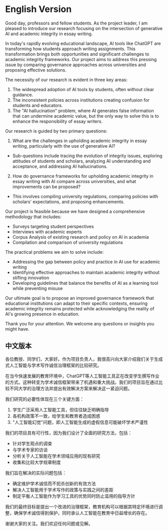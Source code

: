 # English Version

Good day, professors and fellow students. As the project leader, I am pleased to introduce our research focusing on the intersection of generative AI and academic integrity in essay writing.

In today's rapidly evolving educational landscape, AI tools like ChatGPT are transforming how students approach writing assignments. This transformation brings both opportunities and significant challenges to academic integrity frameworks. Our project aims to address this pressing issue by comparing governance approaches across universities and proposing effective solutions.

The necessity of our research is evident in three key areas:

1. The widespread adoption of AI tools by students, often without clear guidance.
2. The inconsistent policies across institutions creating confusion for students and educators.
3. The "AI hallucination" problem, where AI generates false information that can undermine academic value, but the only way to solve this is to enhance the responsibility of essay writers. 

Our research is guided by two primary questions:

1. What are the challenges in upholding academic integrity in essay writing, particularly with the use of generative AI?
- Sub-questions include tracing the evolution of integrity issues, exploring attitudes of students and scholars, analyzing AI understanding and acceptance, and addressing AI hallucinations.
2. How do governance frameworks for upholding academic integrity in essay writing with AI compare across universities, and what improvements can be proposed?
- This involves compiling university regulations, comparing policies with scholars' expectations, and proposing enhancements.

Our project is feasible because we have designed a comprehensive methodology that includes:

- Surveys targeting student perspectives
- Interviews with academic experts
- Corpus Analysis of existing research and policy on AI in academia
- Compilation and comparison of university regulations

The practical problems we aim to solve include:

- Addressing the gap between policy and practice in AI use for academic writing
- Identifying effective approaches to maintain academic integrity without stifling innovation
- Developing guidelines that balance the benefits of AI as a learning tool while preventing misuse

Our ultimate goal is to propose an improved governance framework that educational institutions can adapt to their specific contexts, ensuring academic integrity remains protected while acknowledging the reality of AI's growing presence in education.

Thank you for your attention. We welcome any questions or insights you might have.

## 中文版本

各位教授、同学们，大家好。作为项目负责人，我很高兴向大家介绍我们关于生成式人工智能与学术写作诚信治理框架的比较研究。

在当今快速发展的教育环境中，ChatGPT等人工智能工具正在改变学生撰写作业的方式。这种转变为学术诚信框架带来了机遇和重大挑战。我们的项目旨在通过比较不同大学的治理方法并提出有效解决方案来解决这一紧迫问题。

我们研究的必要性体现在三个关键方面：

1. 学生广泛采用人工智能工具，但往往缺乏明确指导
2. 各机构政策不一致，给学生和教育者造成困惑
3. "人工智能幻觉"问题，即人工智能生成的虚假信息可能破坏学术严谨性

我们的项目具有可行性，因为我们设计了全面的研究方法，包括：

- 针对学生观点的调查
- 与学术专家的访谈
- 分析关于人工智能在学术领域应用的现有研究
- 收集和比较大学规章制度

我们旨在解决的实际问题包括：

- 确定维护学术诚信而不扼杀创新的有效方法
- 解决人工智能用于学术写作的政策与实践之间的差距
- 制定平衡人工智能作为学习工具的优势同时防止滥用的指导方针

我们的最终目标是提出一个改进的治理框架，教育机构可以根据其特定环境进行调整，确保学术诚信得到保护，同时承认人工智能在教育中日益增长的存在。

谢谢大家的关注。我们欢迎任何问题或见解。







##### 